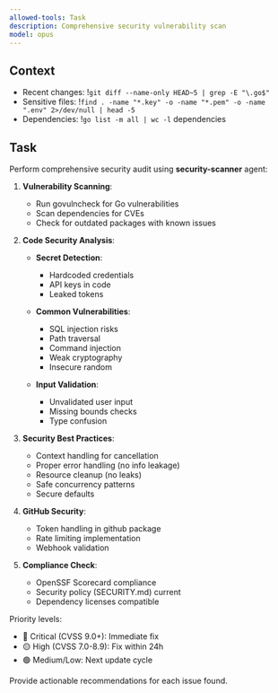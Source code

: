 ```yaml
---
allowed-tools: Task
description: Comprehensive security vulnerability scan
model: opus
---
```


## Context
- Recent changes: !`git diff --name-only HEAD~5 | grep -E "\.go$"`
- Sensitive files: !`find . -name "*.key" -o -name "*.pem" -o -name ".env" 2>/dev/null | head -5`
- Dependencies: !`go list -m all | wc -l` dependencies

## Task

Perform comprehensive security audit using **security-scanner** agent:

1. **Vulnerability Scanning**:
   - Run govulncheck for Go vulnerabilities
   - Scan dependencies for CVEs
   - Check for outdated packages with known issues

2. **Code Security Analysis**:
   - **Secret Detection**:
     - Hardcoded credentials
     - API keys in code
     - Leaked tokens

   - **Common Vulnerabilities**:
     - SQL injection risks
     - Path traversal
     - Command injection
     - Weak cryptography
     - Insecure random

   - **Input Validation**:
     - Unvalidated user input
     - Missing bounds checks
     - Type confusion

3. **Security Best Practices**:
   - Context handling for cancellation
   - Proper error handling (no info leakage)
   - Resource cleanup (no leaks)
   - Safe concurrency patterns
   - Secure defaults

4. **GitHub Security**:
   - Token handling in github package
   - Rate limiting implementation
   - Webhook validation

5. **Compliance Check**:
   - OpenSSF Scorecard compliance
   - Security policy (SECURITY.md) current
   - Dependency licenses compatible

Priority levels:
- 🔴 Critical (CVSS 9.0+): Immediate fix
- 🟡 High (CVSS 7.0-8.9): Fix within 24h
- 🟢 Medium/Low: Next update cycle

Provide actionable recommendations for each issue found.
